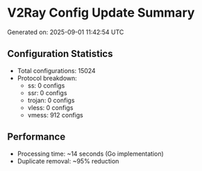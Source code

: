 # V2Ray Config Update Summary
Generated on: 2025-09-01 11:42:54 UTC

## Configuration Statistics
- Total configurations: 15024
- Protocol breakdown:
  - ss: 0 configs
  - ssr: 0 configs
  - trojan: 0 configs
  - vless: 0 configs
  - vmess: 912 configs

## Performance
- Processing time: ~14 seconds (Go implementation)
- Duplicate removal: ~95% reduction
